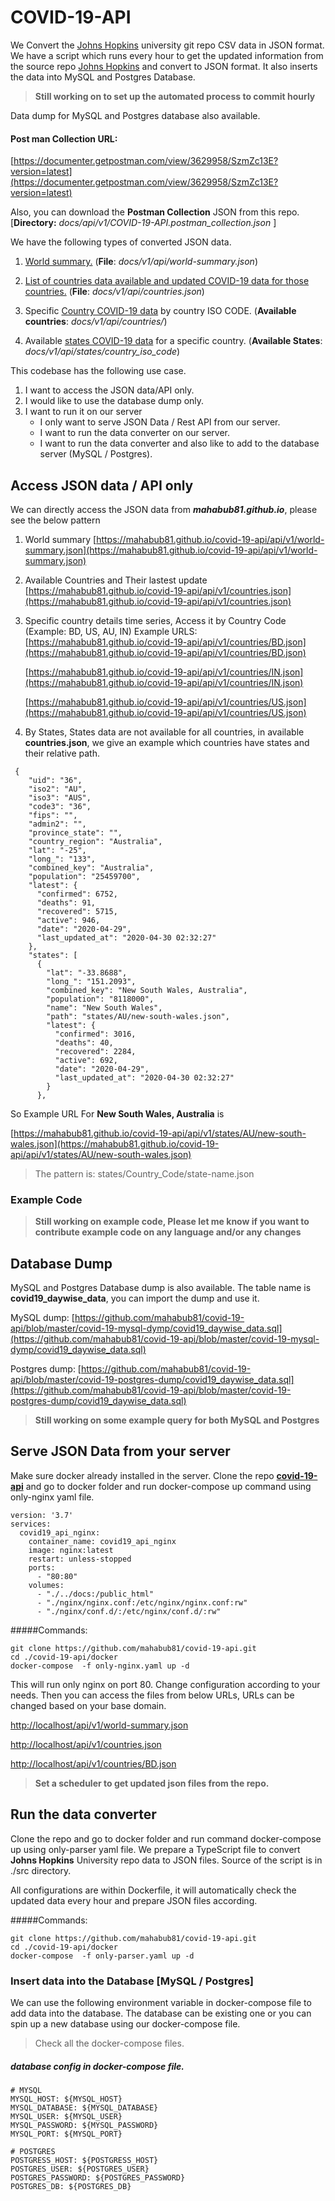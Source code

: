 # COVID-19-API

We Convert the [Johns Hopkins](https://github.com/CSSEGISandData/COVID-19) university git repo CSV data in JSON format. We have a script which runs every hour to get the updated information from the source repo  [Johns Hopkins](https://github.com/CSSEGISandData/COVID-19) and convert to JSON format. It also inserts the data into MySQL and Postgres Database. 

> **Still working on to set up the automated process to commit hourly**


Data dump for MySQL and Postgres database also available. 

#### Post man Collection URL:
[https://documenter.getpostman.com/view/3629958/SzmZc13E?version=latest](https://documenter.getpostman.com/view/3629958/SzmZc13E?version=latest)

Also, you can download the **Postman Collection** JSON from this repo. [**Directory:** _docs/api/v1/COVID-19-API.postman_collection.json_ ]


We have the following types of converted JSON data. 

1. [World summary.](https://mahabub81.github.io/covid-19-api/api/v1/world-summary.json)  (**File**: *docs/v1/api/world-summary.json*)
2. [List of countries data available and updated COVID-19 data for those countries.](https://mahabub81.github.io/covid-19-api/api/v1/countries.json) (**File**: *docs/v1/api/countries.json*)

3. Specific [Country COVID-19 data](https://mahabub81.github.io/covid-19-api/api/v1/countries/BD.json) by country ISO CODE.
  (**Available countries**: *docs/v1/api/countries/*)
4. Available [states COVID-19 data](https://mahabub81.github.io/covid-19-api/api/v1/states/US/arizona.json) for a specific country.  (**Available States**: *docs/v1/api/states/country_iso_code*)  



This codebase has the following use case.

1. I want to access the JSON data/API only. 
2. I would like to use the database dump only. 
3. I want to run it on our server
    * I only want to serve JSON Data / Rest API from our server.
    * I want to run the data converter on our server.
    * I want to run the data converter and also like to add to the database server (MySQL / Postgres).

    
## Access JSON data / API only
We can directly access the JSON data from ***mahabub81.github.io***, please see the below pattern

1. World summary [https://mahabub81.github.io/covid-19-api/api/v1/world-summary.json](https://mahabub81.github.io/covid-19-api/api/v1/world-summary.json)
2. Available Countries and Their lastest update [https://mahabub81.github.io/covid-19-api/api/v1/countries.json](https://mahabub81.github.io/covid-19-api/api/v1/countries.json)
3. Specific country details time series, Access it by Country Code (Example: BD, US, AU, IN) Example URLS:
	[https://mahabub81.github.io/covid-19-api/api/v1/countries/BD.json](https://mahabub81.github.io/covid-19-api/api/v1/countries/BD.json)
	
	[https://mahabub81.github.io/covid-19-api/api/v1/countries/IN.json](https://mahabub81.github.io/covid-19-api/api/v1/countries/IN.json)
	
	[https://mahabub81.github.io/covid-19-api/api/v1/countries/US.json](https://mahabub81.github.io/covid-19-api/api/v1/countries/US.json)
	
4. By States, States data are not available for all countries, in available **countries.json**, we give an example which countries have states and their relative path. 
  
```
 {
    "uid": "36",
    "iso2": "AU",
    "iso3": "AUS",
    "code3": "36",
    "fips": "",
    "admin2": "",
    "province_state": "",
    "country_region": "Australia",
    "lat": "-25",
    "long_": "133",
    "combined_key": "Australia",
    "population": "25459700",
    "latest": {
      "confirmed": 6752,
      "deaths": 91,
      "recovered": 5715,
      "active": 946,
      "date": "2020-04-29",
      "last_updated_at": "2020-04-30 02:32:27"
    },
    "states": [
      {
        "lat": "-33.8688",
        "long_": "151.2093",
        "combined_key": "New South Wales, Australia",
        "population": "8118000",
        "name": "New South Wales",
        "path": "states/AU/new-south-wales.json",
        "latest": {
          "confirmed": 3016,
          "deaths": 40,
          "recovered": 2284,
          "active": 692,
          "date": "2020-04-29",
          "last_updated_at": "2020-04-30 02:32:27"
        }
      },
```
 So Example URL For **New South Wales, Australia** is
 
 [https://mahabub81.github.io/covid-19-api/api/v1/states/AU/new-south-wales.json](https://mahabub81.github.io/covid-19-api/api/v1/states/AU/new-south-wales.json)
>  The pattern is:  states/Country_Code/state-name.json 

### Example Code
> **Still working on example code, Please let me know if you want to contribute example code on any language and/or any changes**

## Database Dump
MySQL and Postgres Database dump is also available. The table name is **covid19_daywise_data**, you can import the dump and use it.

MySQL dump: [https://github.com/mahabub81/covid-19-api/blob/master/covid-19-mysql-dymp/covid19_daywise_data.sql](https://github.com/mahabub81/covid-19-api/blob/master/covid-19-mysql-dymp/covid19_daywise_data.sql)

Postgres dump: [https://github.com/mahabub81/covid-19-api/blob/master/covid-19-postgres-dump/covid19_daywise_data.sql](https://github.com/mahabub81/covid-19-api/blob/master/covid-19-postgres-dump/covid19_daywise_data.sql)





> **Still working on some example query for both MySQL and Postgres**

## Serve JSON Data from your server
Make sure docker already installed in the server. Clone the repo **[covid-19-api](https://github.com/mahabub81/covid-19-api)** and go to docker folder and run docker-compose up command using only-nginx yaml file. 

```
version: '3.7'
services:
  covid19_api_nginx:
    container_name: covid19_api_nginx
    image: nginx:latest
    restart: unless-stopped
    ports:
      - "80:80"
    volumes:
      - "./../docs:/public_html"
      - "./nginx/nginx.conf:/etc/nginx/nginx.conf:rw"
      - "./nginx/conf.d/:/etc/nginx/conf.d/:rw"
``` 


#####Commands:
```
git clone https://github.com/mahabub81/covid-19-api.git 
cd ./covid-19-api/docker
docker-compose  -f only-nginx.yaml up -d 
```

This will run only nginx on port 80. Change configuration according to your needs. Then you can access the files from below URLs, URLs can be changed based on your base domain.

[http://localhost/api/v1/world-summary.json](http://localhost/api/v1/world-summary.json)

[http://localhost/api/v1/countries.json](http://localhost/api/v1/countries.json)

[http://localhost/api/v1/countries/BD.json](http://localhost/api/v1/countries/BD.json)



> **Set a scheduler to get updated json files from the repo.**

## Run the data converter
Clone the repo and go to docker folder and run command docker-compose up using only-parser yaml file. We prepare a TypeScript file to convert **Johns Hopkins** University repo data to JSON files. Source of the script is in ./src directory. 

All configurations are within Dockerfile, it will automatically check the updated data every hour and prepare JSON files according.

#####Commands:
```
git clone https://github.com/mahabub81/covid-19-api.git 
cd ./covid-19-api/docker
docker-compose  -f only-parser.yaml up -d 
```

### Insert data into the Database [MySQL / Postgres]

We can use the following environment variable in docker-compose file to add data into the database. The database can be existing one or you can spin up a new database using our docker-compose file. 

> Check all the docker-compose files.


##### database config in docker-compose file.
```
# MYSQL
MYSQL_HOST: ${MYSQL_HOST}
MYSQL_DATABASE: ${MYSQL_DATABASE}
MYSQL_USER: ${MYSQL_USER}
MYSQL_PASSWORD: ${MYSQL_PASSWORD}
MYSQL_PORT: ${MYSQL_PORT}

# POSTGRES
POSTGRESS_HOST: ${POSTGRESS_HOST}
POSTGRES_USER: ${POSTGRES_USER}
POSTGRES_PASSWORD: ${POSTGRES_PASSWORD}
POSTGRES_DB: ${POSTGRES_DB}
```



